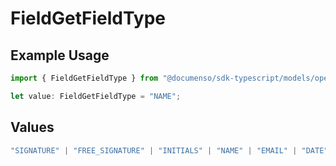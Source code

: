 # FieldGetFieldType

## Example Usage

```typescript
import { FieldGetFieldType } from "@documenso/sdk-typescript/models/operations";

let value: FieldGetFieldType = "NAME";
```

## Values

```typescript
"SIGNATURE" | "FREE_SIGNATURE" | "INITIALS" | "NAME" | "EMAIL" | "DATE" | "TEXT" | "NUMBER" | "RADIO" | "CHECKBOX" | "DROPDOWN"
```